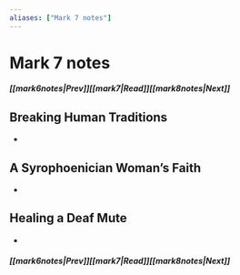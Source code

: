 ```yaml
---
aliases: ["Mark 7 notes"]
---
```

# Mark 7 notes
##### <span class=arrow-left></span>[[mark6notes|Prev]]<span class=navigation-separator></span>[[mark7|Read]]<span class=navigation-separator></span>[[mark8notes|Next]]<span class=arrow-right></span>
## Breaking Human Traditions
- 
## A Syrophoenician Woman’s Faith
- 
## Healing a Deaf Mute
- 
##### <span class=arrow-left></span>[[mark6notes|Prev]]<span class=navigation-separator></span>[[mark7|Read]]<span class=navigation-separator></span>[[mark8notes|Next]]<span class=arrow-right></span>